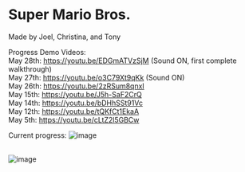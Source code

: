 # Super Mario Bros.
Made by Joel, Christina, and Tony

Progress Demo Videos: \
May 28th: https://youtu.be/EDGmATVzSjM (Sound ON, first complete walkthrough) \
May 27th: https://youtu.be/o3C79Xt9qKk (Sound ON)\
May 26th: https://youtu.be/2zRSum8qnxI \
May 15th: https://youtu.be/J5h-SaF2CrQ \
May 14th: https://youtu.be/bDHhSSt91Vc \
May 12th: https://youtu.be/tQKfCt1EkaA \
May 5th: https://youtu.be/cLtZ2l5GBCw

Current progress: 
![image](https://github.com/J0ELh/2DPlatformer/assets/109251338/63eb5007-c91d-474d-bc02-8dfe65550880)

\
![image](https://github.com/J0ELh/2DPlatformer/assets/109251338/8158c484-9e90-491d-8e5a-badd5795c97b)
